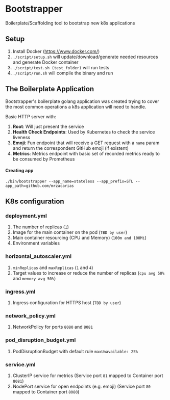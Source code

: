 # Bootstrapper

Boilerplate/Scaffolding tool to bootstrap new k8s applications

## Setup

1. Install Docker (https://www.docker.com/)
1. `./script/setup.sh` will update/download/generate needed resources and generate Docker container
1. `./script/test.sh (test_folder)` will run tests
1. `./script/run.sh` will compile the binary and run

## The Boilerplate Application

Bootstrapper's boilerplate golang application was created trying to cover the most common operations a k8s application will need to handle.

Basic HTTP server with:
1. **Root**: Will just present the service
1. **Health Check Endpoints**: Used by Kubernetes to check the service liveness
1. **Emoji**: Fun endpoint that will receive a GET request with a `name` param and return the correspondent GitHub emoji (if existent)
1. **Metrics**: Metrics endpoint with basic set of recorded metrics ready to be consumed by Prometheus

#### Creating app
```
./bin/bootstrapper --app_name=stateless --app_prefix=STL --app_path=github.com/mrzacarias
```

## K8s configuration

### deployment.yml

1. The number of replicas (`1`)
1. Image for the main container on the pod (`TBD by user`)
1. Main container resourcing (CPU and Memory) (`100m and 100Mi`)
1. Environment variables

### horizontal_autoscaler.yml

1. `minReplicas` and `maxReplicas` (`1` and `4`)
1. Target values to increase or reduce the number of replicas (`cpu avg 50%` and `memory avg 50%`)

### ingress.yml

1. Ingress configuration for HTTPS host (`TBD by user`)

### network_policy.yml

1. NetworkPolicy for ports `8080` and `8081`

### pod_disruption_budget.yml

1. PodDisruptionBudget with default rule `maxUnavailable: 25%`

### service.yml

1. ClusterIP service for metrics (Service port `81` mapped to Container port `8081`)
1. NodePort service for open endpoints (e.g. emoji) (Service port `80` mapped to Container port `8080`)

